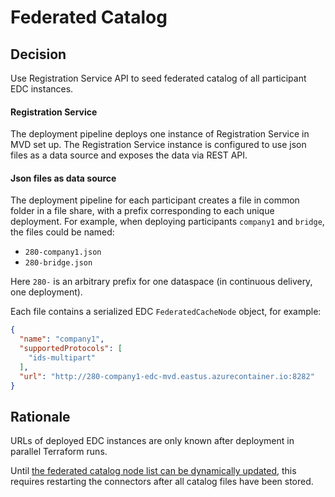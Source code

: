 # Federated Catalog

## Decision

Use Registration Service API to seed federated catalog of all participant EDC instances.

#### Registration Service 
The deployment pipeline deploys one instance of Registration Service in MVD set up. The Registration Service instance is configured to use json 
files as a data source and exposes the data via REST API.

#### Json files as data source

The deployment pipeline for each participant creates a file in common folder in a file share, with a prefix corresponding to each unique deployment. For example, when deploying participants `company1` and `bridge`, the files could be named:
- `280-company1.json`
- `280-bridge.json`

Here `280-` is an arbitrary prefix for one dataspace (in continuous delivery, one deployment).

Each file contains a serialized EDC `FederatedCacheNode` object, for example:

```json
{
  "name": "company1",
  "supportedProtocols": [
    "ids-multipart"
  ],
  "url": "http://280-company1-edc-mvd.eastus.azurecontainer.io:8282"
}

```

## Rationale

URLs of deployed EDC instances are only known after deployment in parallel Terraform runs.

Until [the federated catalog node list can be dynamically updated](https://github.com/eclipse-dataspaceconnector/DataSpaceConnector/issues/1230), this requires restarting the connectors after all catalog files have been stored.
